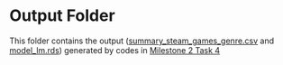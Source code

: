 # Output Folder

This folder contains the output ([summary_steam_games_genre.csv](/output/summary_steam_games_genre.csv) and [model_lm.rds](/output/model_lm.rds)) generated by codes in [Milestone 2 Task 4](https://github.com/stat545ubc-2022/Zhaohang_Yan_MiniDataAnalysis/blob/main/Milestone_2/Milestone_2.md#task-4-reading-and-writing-data)
